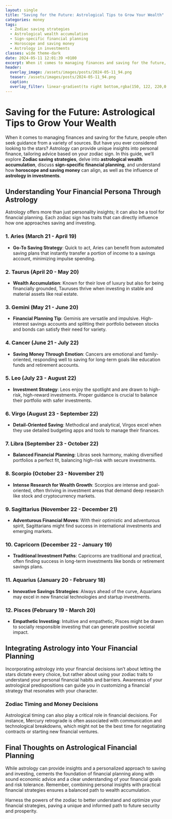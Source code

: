 ```yaml
---
layout: single
title: "Saving for the Future: Astrological Tips to Grow Your Wealth"
categories: money
tags:
  - Zodiac saving strategies
  - Astrological wealth accumulation
  - Sign-specific financial planning
  - Horoscope and saving money
  - Astrology in investments
classes: wide theme-dark
date: 2024-05-11 12:01:39 +0100
excerpt: When it comes to managing finances and saving for the future, people often seek guidance from a variety of sources.
header:
  overlay_image: /assets/images/posts/2024-05-11_94.png
  teaser: /assets/images/posts/2024-05-11_94.png
  caption: 
  overlay_filter: linear-gradient(to right bottom,rgba(150, 122, 220,0.8), rgba(255,245,208,0.5))
---
```


# Saving for the Future: Astrological Tips to Grow Your Wealth

When it comes to managing finances and saving for the future, people often seek guidance from a variety of sources. But have you ever considered looking to the stars? Astrology can provide unique insights into personal finance, tailoring advice based on your zodiac sign. In this guide, we’ll explore **Zodiac saving strategies**, delve into **astrological wealth accumulation**, discuss **sign-specific financial planning**, and understand how **horoscope and saving money** can align, as well as the influence of **astrology in investments**.

## Understanding Your Financial Persona Through Astrology

Astrology offers more than just personality insights; it can also be a tool for financial planning. Each zodiac sign has traits that can directly influence how one approaches saving and investing.

### 1. Aries (March 21 - April 19)
- **Go-To Saving Strategy**: Quick to act, Aries can benefit from automated saving plans that instantly transfer a portion of income to a savings account, minimizing impulse spending.

### 2. Taurus (April 20 - May 20)
- **Wealth Accumulation**: Known for their love of luxury but also for being financially grounded, Tauruses thrive when investing in stable and material assets like real estate.

### 3. Gemini (May 21 - June 20)
- **Financial Planning Tip**: Geminis are versatile and impulsive. High-interest savings accounts and splitting their portfolio between stocks and bonds can satisfy their need for variety.

### 4. Cancer (June 21 - July 22)
- **Saving Money Through Emotion**: Cancers are emotional and family-oriented, responding well to saving for long-term goals like education funds and retirement accounts.

### 5. Leo (July 23 - August 22)
- **Investment Strategy**: Leos enjoy the spotlight and are drawn to high-risk, high-reward investments. Proper guidance is crucial to balance their portfolio with safer investments.

### 6. Virgo (August 23 - September 22)
- **Detail-Oriented Saving**: Methodical and analytical, Virgos excel when they use detailed budgeting apps and tools to manage their finances.

### 7. Libra (September 23 - October 22)
- **Balanced Financial Planning**: Libras seek harmony, making diversified portfolios a perfect fit, balancing high-risk with secure investments.

### 8. Scorpio (October 23 - November 21)
- **Intense Research for Wealth Growth**: Scorpios are intense and goal-oriented, often thriving in investment areas that demand deep research like stock and cryptocurrency markets.

### 9. Sagittarius (November 22 - December 21)
- **Adventurous Financial Moves**: With their optimistic and adventurous spirit, Sagittarians might find success in international investments and emerging markets.

### 10. Capricorn (December 22 - January 19)
- **Traditional Investment Paths**: Capricorns are traditional and practical, often finding success in long-term investments like bonds or retirement savings plans.

### 11. Aquarius (January 20 - February 18)
- **Innovative Savings Strategies**: Always ahead of the curve, Aquarians may excel in new financial technologies and startup investments.

### 12. Pisces (February 19 - March 20)
- **Empathetic Investing**: Intuitive and empathetic, Pisces might be drawn to socially responsible investing that can generate positive societal impact.

## Integrating Astrology into Your Financial Planning

Incorporating astrology into your financial decisions isn’t about letting the stars dictate every choice, but rather about using your zodiac traits to understand your personal financial habits and barriers. Awareness of your astrological predispositions can guide you in customizing a financial strategy that resonates with your character.

### Zodiac Timing and Money Decisions
Astrological timing can also play a critical role in financial decisions. For instance, Mercury retrograde is often associated with communication and technological breakdowns, which might not be the best time for negotiating contracts or starting new financial ventures.

## Final Thoughts on Astrological Financial Planning

While astrology can provide insights and a personalized approach to saving and investing, cements the foundation of financial planning along with sound economic advice and a clear understanding of your financial goals and risk tolerance. Remember, combining personal insights with practical financial strategies ensures a balanced path to wealth accumulation.

Harness the powers of the zodiac to better understand and optimize your financial strategies, paving a unique and informed path to future security and prosperity.